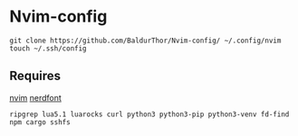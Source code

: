 # Nvim-config

```
git clone https://github.com/BaldurThor/Nvim-config/ ~/.config/nvim
touch ~/.ssh/config
```

## Requires

[nvim](https://github.com/neovim/neovim/blob/master/INSTALL.md#linux)
[nerdfont](https://www.nerdfonts.com/)

```
ripgrep lua5.1 luarocks curl python3 python3-pip python3-venv fd-find npm cargo sshfs
```

